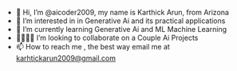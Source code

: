 - 👋 Hi, I’m @aicoder2009, my name is Karthick Arun, from Arizona
- 👀 I’m interested in in Generative Ai and its practical applications
- 🌱 I’m currently learning Generative Ai and ML Machine Learning
- 🫱🏾‍🫲🏻 I’m looking to collaborate on a Couple Ai Projects
- 📫 How to reach me , the best way email me at karhtickarun2009@gmail.com
